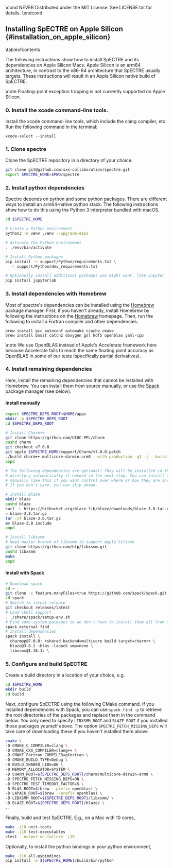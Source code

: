 \cond NEVER
Distributed under the MIT License.
See LICENSE.txt for details.
\endcond
## Installing SpECTRE on Apple Silicon {#installation_on_apple_silicon}

\tableofcontents

The following instructions show how to install SpECTRE and its dependencies
on Apple Silicon Macs. Apple Silicon is an arm64 architecture, in contrast
to the x86-64 architecture that SpECTRE usually targets. These instructions
will result in an Apple Silicon native build of SpECTRE.

\note Floating-point exception trapping is not currently
supported on Apple Silicon.

### 0. Install the xcode command-line tools.

Install the xcode command-line tools, which include the clang compiler, etc.
Run the following command in the terminal:

```
xcode-select --install
```

### 1. Clone spectre

Clone the SpECTRE repository in a directory of your choice:

```sh
git clone git@github.com:sxs-collaboration/spectre.git
export SPECTRE_HOME=$PWD/spectre
```

### 2. Install python dependencies

Spectre depends on python and some python packages. There are different ways to
install an arm64-native python stack. The following instructions show how
to do this using the Python 3 interpreter bundled with macOS.

```sh
cd $SPECTRE_HOME

# Create a Python environment
python3 -m venv ./env --upgrade-deps

# Activate the Python environment
. ./env/bin/activate

# Install Python packages
pip install -r support/Python/requirements.txt \
  -r support/Python/dev_requirements.txt

# Optionally install additional packages you might want, like Jupyter
pip install jupyterlab
```

### 3. Install dependencies with Homebrew

Most of spectre's dependencies can be installed using the
[Homebrew](https://brew.sh) package manager. First, if you haven't already,
install Homebrew by following the instructions on the
[Homebrew](https://brew.sh) homepage. Then, run the following to install a
Fortran compiler and other dependencies:

```
brew install gcc autoconf automake ccache cmake
brew install boost catch2 doxygen gsl hdf5 openblas yaml-cpp
```

\note We use OpenBLAS instead of Apple's Accelerate framework here because
Accelerate fails to reach the same floating point accuracy as OpenBLAS in some
of our tests (specifically partial derivatives).

### 4. Install remaining dependencies

Here, install the remaining dependencies that cannot be installed with Homebrew.
You can install them from source manually, or use the
[Spack](https://github.com/spack/spack) package manager (see below).

#### Install manually

```sh
export SPECTRE_DEPS_ROOT=$HOME/apps
mkdir -p $SPECTRE_DEPS_ROOT
cd $SPECTRE_DEPS_ROOT

# Install Charm++
git clone https://github.com/UIUC-PPL/charm
pushd charm
git checkout v7.0.0
git apply $SPECTRE_HOME/support/Charm/v7.0.0.patch
./build charm++ multicore-darwin-arm8 --with-production -g3 -j --build-shared
popd

# The following dependencies are optional! They will be installed in the build
# directory automatically if needed in the next step. You can install them
# manually like this if you want control over where or how they are installed.
# If you don't care, you can skip ahead.

# Install Blaze
mkdir blaze
pushd blaze
curl -L https://bitbucket.org/blaze-lib/blaze/downloads/blaze-3.8.tar.gz \
> blaze-3.8.tar.gz
tar -xf blaze-3.8.tar.gz
mv blaze-3.8 include
popd

# Install libxsmm
# Need master branch of libxsmm to support Apple Silicon
git clone https://github.com/hfp/libxsmm.git
pushd libxsmm
make
popd
```

#### Install with Spack

```sh
# Download spack
cd ~
git clone -c feature.manyFiles=true https://github.com/spack/spack.git
cd spack
# Switch to latest release
git checkout releases/latest
# Load shell support
. ./share/spack/setup-env.sh
# Find some system packages so we don't have to install them all from source
spack external find
# Install dependencies
spack install \
  charmpp@7.0.0: +shared backend=multicore build-target=charm++ \
  blaze@3.8.2 ~blas ~lapack smp=none \
  libxsmm@1.16.1: \
```

### 5. Configure and build SpECTRE

Create a build directory in a location of your choice, e.g.

```sh
cd $SPECTRE_HOME
mkdir build
cd build
```

Next, configure SpECTRE using the following CMake command. If you installed
dependencies with Spack, you can use `spack find -p` to retrieve the root
directories of the packages and replace them in the command below.
You only need to specify `LIBXSMM_ROOT` and `BLAZE_ROOT` if you installed
those packages yourself above. The option `SPECTRE_FETCH_MISSING_DEPS` will
take care of downloading these if you haven't installed them above.

```sh
cmake \
-D CMAKE_C_COMPILER=clang \
-D CMAKE_CXX_COMPILER=clang++ \
-D CMAKE_Fortran_COMPILER=gfortran \
-D CMAKE_BUILD_TYPE=Debug \
-D BUILD_SHARED_LIBS=ON \
-D MEMORY_ALLOCATOR=SYSTEM \
-D CHARM_ROOT=${SPECTRE_DEPS_ROOT}/charm/multicore-darwin-arm8 \
-D SPECTRE_FETCH_MISSING_DEPS=ON \
-D SPECTRE_TEST_TIMEOUT_FACTOR=5 \
-D BLAS_ROOT=$(brew --prefix openblas) \
-D LAPACK_ROOT=$(brew --prefix openblas) \
-D LIBXSMM_ROOT=${SPECTRE_DEPS_ROOT}/libxsmm/ \
-D BLAZE_ROOT=${SPECTRE_DEPS_ROOT}/blaze/ \
..
```

Finally, build and test SpECTRE. E.g., on a Mac with 10 cores,

```sh
make -j10 unit-tests
make -j10 test-executables
ctest --output-on-failure -j10
```

Optionally, to install the python bindings in your python environment,

```sh
make -j10 all-pybindings
pip install -e ${SPECTRE_HOME}/build/bin/python
```
